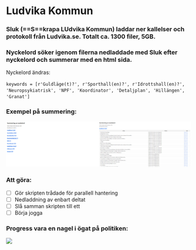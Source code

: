 # Ludvika Kommun

### **Sluk** (==S==krapa **LU**dvika **K**ommun) laddar ner kallelser och protokoll från Ludvika.se. Totalt ca. 1300 filer, 5GB.
### **Nyckelord** söker igenom filerna nedladdade med Sluk efter nyckelord och summerar med en html sida.

Nyckelord ändras:

`keywords = [r'Guldläge(t)?', r'Sporthall(en)?', r'Idrottshall(en)?', 'Neuropsykiatrisk', 'NPF', 'Koordinator', 'Detaljplan', 'Hillängen', 'Granat']`

### Exempel på summering:
<img src="Exempel 01.png" width="50%"><img src="Exempel 02.png" width="50%">

### Att göra:
- [ ] Gör skripten trådade för parallell hantering
- [ ] Nedladdning av enbart deltat
- [ ] Slå samman skripten till ett
- [ ] Börja jogga

### Progress vara en nagel i ögat på politiken:
![](https://geps.dev/progress/12)